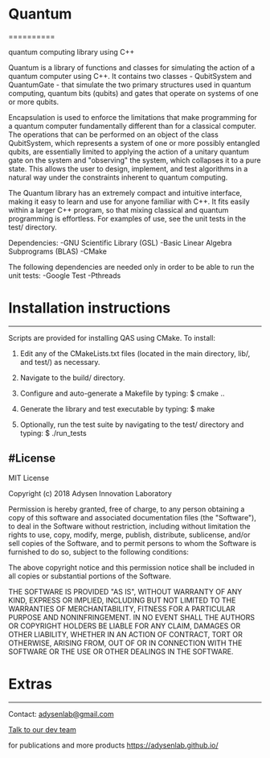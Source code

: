# Quantum
==========

quantum computing library using C++

Quantum is a library of functions and classes for simulating the action of a quantum
computer using C++. It contains two classes - QubitSystem and QuantumGate - that
simulate the two primary structures used in quantum computing, quantum bits 
(qubits) and gates that operate on systems of one or more qubits. 

Encapsulation is used to enforce the limitations that make programming for a 
quantum computer fundamentally different than for a classical computer. The 
operations that can be performed on an object of the class QubitSystem, which 
represents a system of one or more possibly entangled qubits, are essentially 
limited to applying the action of a unitary quantum gate on the system and 
"observing" the system, which collapses it to a pure state. This allows the user
to design, implement, and test algorithms in a natural way under the constraints
inherent to quantum computing. 

The Quantum library has an extremely compact and intuitive interface, making it easy
to learn and use for anyone familiar with C++. It fits easily within a larger 
C++ program, so that mixing classical and quantum programming is effortless. For
examples of use, see the unit tests in the test/ directory. 


Dependencies: 
-GNU Scientific Library (GSL)
-Basic Linear Algebra Subprograms (BLAS)
-CMake 

The following dependencies are needed only in order to be able to run the unit 
tests:
-Google Test
-Pthreads 


# Installation instructions
----------------------------

Scripts are provided for installing QAS using CMake. To install: 
1. Edit any of the CMakeLists.txt files (located in the main directory, lib/, 
   and test/) as necessary. 
2. Navigate to the build/ directory. 
3. Configure and auto-generate a Makefile by typing:
   $ cmake ..

4. Generate the library and test executable by typing:
   $ make

5. Optionally, run the test suite by navigating to the test/ directory and
   typing:
   $ ./run_tests

#License
--------

MIT License

Copyright (c) 2018 Adysen Innovation Laboratory

Permission is hereby granted, free of charge, to any person obtaining a copy
of this software and associated documentation files (the "Software"), to deal
in the Software without restriction, including without limitation the rights
to use, copy, modify, merge, publish, distribute, sublicense, and/or sell
copies of the Software, and to permit persons to whom the Software is
furnished to do so, subject to the following conditions:

The above copyright notice and this permission notice shall be included in all
copies or substantial portions of the Software.

THE SOFTWARE IS PROVIDED "AS IS", WITHOUT WARRANTY OF ANY KIND, EXPRESS OR
IMPLIED, INCLUDING BUT NOT LIMITED TO THE WARRANTIES OF MERCHANTABILITY,
FITNESS FOR A PARTICULAR PURPOSE AND NONINFRINGEMENT. IN NO EVENT SHALL THE
AUTHORS OR COPYRIGHT HOLDERS BE LIABLE FOR ANY CLAIM, DAMAGES OR OTHER
LIABILITY, WHETHER IN AN ACTION OF CONTRACT, TORT OR OTHERWISE, ARISING FROM,
OUT OF OR IN CONNECTION WITH THE SOFTWARE OR THE USE OR OTHER DEALINGS IN THE
SOFTWARE.

# Extras
--------

Contact: adysenlab@gmail.com

[Talk to our dev team](https://join.slack.com/t/adysenlab/shared_invite/enQtNDIwMjkwNDU4NjQ3LTM0ZmQwYmNmNDBlNWJjZTVjOGU0Y2RhYTM2ZjBhNmYzZDEwMjFhMmY5ZDIzYWQ3NjEyYzNkZGI3YWViMzY1NjY)

for publications and more products 
https://adysenlab.github.io/